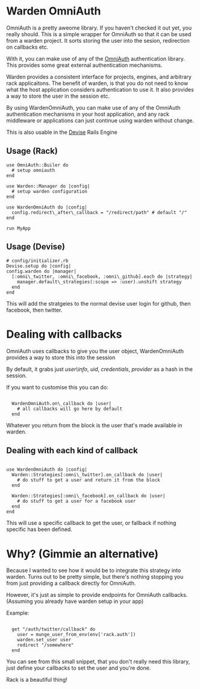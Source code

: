 # Warden OmniAuth

OmniAuth is a pretty aweome library.  If you haven't checked it out yet, you really should. This is a simple wrapper for OmniAuth so that it can be used from a warden project.  It sorts storing the user into the sesion, redirection on callbacks etc.

With it, you can make use of any of the [OmniAuth](http://github.com/intridea/omniauth) authentication library.  This provides some great external authentication mechanisms.

Warden provides a consistent interface for projects, engines, and arbitrary rack applicaitons.  The benefit of warden, is that you do not need to know what the host application considers authentication to use it.  It also provides a way to store the user in the session etc.

By using WardenOmniAuth, you can make use of any of the OmniAuth authentication mechanisms in your host application, and any rack middleware or applications can just continue using warden without change.

This is also usable in the [Devise](http://github.com/plataformatec/devise) Rails Engine
## Usage (Rack)

<pre><code>use OmniAuth::Builer do
  # setup omniauth
end

use Warden::Manager do |config|
  # setup warden configuration
end

use WardenOmniAuth do |config|
  config.redirect\_after\_callback = "/redirect/path" # default "/"
end

run MyApp
</code></pre>

## Usage (Devise)

<pre><code># config/initializer.rb
Devise.setup do |config|
config.warden do |manager|
  [:omni\_twitter, :omni\_facebook, :omni\_github].each do |strategy|
    manager.default\_strategies(:scope => :user).unshift strategy
  end
end
</code></pre>

This will add the stratgeies to the normal devise user login for github, then facebook, then twitter.

# Dealing with callbacks

OmniAuth uses callbacks to give you the user object, WardenOmniAuth provides a way to store this into the session

By default, it grabs just _user\\info_, _uid_, _credentials_, _provider_ as a hash in the session.

If you want to customise this you can do:

<pre><code>
  WardenOmniAuth.on\_callback do |user|
    # all callbacks will go here by default
  end
</code></pre>

Whatever you return from the block is the user that's made available in warden.

## Dealing with each kind of callback

<pre><code>
use WardenOmniAuth do |config|
  Warden::Strategies[:omni\_twitter].on_callback do |user|
    # do stuff to get a user and return it from the block
  end

  Warden::Strategies[:omni\_facebook].on_callback do |user|
    # do stuff to get a user for a facebook user
  end
end
</code></pre>

This will use a specific callback to get the user, or fallback if nothing specific has been defined.


# Why? (Gimmie an alternative)

Because I wanted to see how it would be to integrate this strategy into warden.  Turns out to be pretty simple, but there's nothing stopping you from just providing a callback directly for OmniAuth.

However, it's just as simple to provide endpoints for OmniAuth callbacks. (Assuming you already have warden setup in your app)

Example:

<pre><code>
  get "/auth/twitter/callback" do
    user = munge_user_from_env(env['rack.auth'])
    warden.set_user user
    redirect "/somewhere"
  end
</code></pre>

You can see from this small snippet, that you don't really need this library, just define your callbacks to set the user and you're done.

Rack is a beautiful thing!
